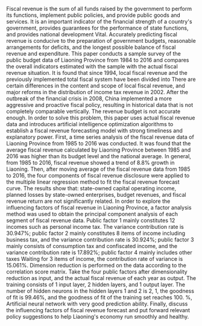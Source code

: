 Fiscal revenue is the sum of all funds raised by the government to perform its functions, implement public policies, and provide public goods and services. It is an important indicator of the financial strength of a country's government, provides guarantees for the performance of state functions, and provides national development Vital. Accurately predicting fiscal revenue is conducive to the preparation of government budgets, reasonable arrangements for deficits, and the longest possible balance of fiscal revenue and expenditure. This paper conducts a sample survey of the public budget data of Liaoning Province from 1984 to 2016 and compares the overall indicators estimated with the sample with the actual fiscal revenue situation. It is found that since 1994, local fiscal revenue and the previously implemented total fiscal system have been divided into There are certain differences in the content and scope of local fiscal revenue, and major reforms in the distribution of income tax revenue in 2002. After the outbreak of the financial crisis in 2008, China implemented a more aggressive and proactive fiscal policy, resulting in historical data that is not completely comparable vertically. The revenue budget is not accurate enough. In order to solve this problem, this paper uses actual fiscal revenue data and introduces artificial intelligence optimization algorithms to establish a fiscal revenue forecasting model with strong timeliness and explanatory power. First, a time series analysis of the fiscal revenue data of Liaoning Province from 1985 to 2016 was conducted. It was found that the average fiscal revenue calculated by Liaoning Province between 1985 and 2016 was higher than its budget level and the national average. In general, from 1985 to 2016, fiscal revenue showed a trend of 8.8% growth in Liaoning. Then, after moving average of the fiscal revenue data from 1985 to 2016, the four components of fiscal revenue disclosure were applied to the multiple linear regression method to fit the fiscal revenue forecast curve. The results show that: state-owned capital operating income, planned losses by state-owned enterprises, budget revenues, and fiscal revenue return are not significantly related. In order to explore the influencing factors of fiscal revenue in Liaoning Province, a factor analysis method was used to obtain the principal component analysis of each segment of fiscal revenue data. Public factor 1 mainly constitutes 12 incomes such as personal income tax. The variance contribution rate is 30.947%; public factor 2 mainly constitutes 8 items of income including business tax, and the variance contribution rate is 30.924%; public factor 3 mainly consists of consumption tax and confiscated income, and the variance contribution rate is 17.892%; public factor 4 mainly includes other taxes Waiting for 3 items of income, the contribution rate of variance is 15.061%. Dimension reduction is performed on the data according to the correlation score matrix. Take the four public factors after dimensionality reduction as input, and the actual fiscal revenue of each year as output. The training consists of 1 input layer, 2 hidden layers, and 1 output layer. The number of hidden neurons in the hidden layers 1 and 2 is 2, 1, the goodness of fit is 99.46%, and the goodness of fit of the training set reaches 100. %, Artificial neural network with very good prediction ability. Finally, discuss the influencing factors of fiscal revenue forecast and put forward relevant policy suggestions to help Liaoning's economy run smoothly and healthy.
